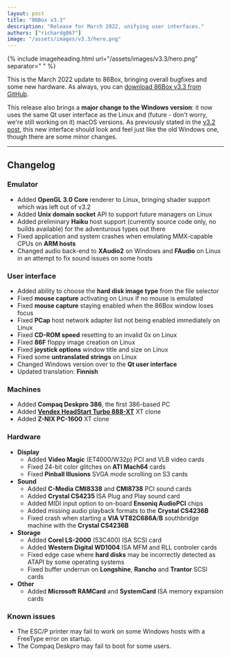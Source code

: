 ```yaml
---
layout: post
title: "86Box v3.3"
description: "Release for March 2022, unifying user interfaces."
authors: ["richardg867"]
image: "/assets/images/v3.3/hero.png"
---
```


{% include imageheading.html url="/assets/images/v3.3/hero.png" separator=" " %}

This is the March 2022 update to 86Box, bringing overall bugfixes and some new hardware. As always, you can [download 86Box v3.3 from GitHub](https://github.com/86Box/86Box/releases/tag/v3.3).

This release also brings a **major change to the Windows version**: it now uses the same Qt user interface as the Linux and (future - don't worry, we're still working on it) macOS versions. As previously stated in the [v3.2 post](/2022/02/16/86box-v3-2.html#now-with-linux), this new interface should look and feel just like the old Windows one, though there are some minor changes.

<hr />

## Changelog

### Emulator

* Added **OpenGL 3.0 Core** renderer to Linux, bringing shader support which was left out of v3.2
* Added **Unix domain socket** API to support future managers on Linux
* Added preliminary **Haiku** host support (currently source code only, no builds available) for the adventurous types out there
* Fixed application and system crashes when emulating MMX-capable CPUs on **ARM hosts**
* Changed audio back-end to **XAudio2** on Windows and **FAudio** on Linux in an attempt to fix sound issues on some hosts

### User interface

* Added ability to choose the **hard disk image type** from the file selector
* Fixed **mouse capture** activating on Linux if no mouse is emulated
* Fixed **mouse capture** staying enabled when the 86Box window loses focus
* Fixed **PCap** host network adapter list not being enabled immediately on Linux
* Fixed **CD-ROM speed** resetting to an invalid 0x on Linux
* Fixed **86F** floppy image creation on Linux
* Fixed **joystick options** window title and size on Linux
* Fixed some **untranslated strings** on Linux
* Changed Windows version over to the **Qt user interface**
* Updated translation: **Finnish**

### Machines

* Added **Compaq Deskpro 386**, the first 386-based PC
* Added <a href="https://www.youtube.com/watch?v=VhDmYhopMgA" title="As seen on LGR">**Vendex HeadStart Turbo 888-XT**</a> XT clone
* Added **Z-NIX PC-1600** XT clone

### Hardware

* **Display**
  * Added **Video Magic** (ET4000/W32p) PCI and VLB video cards
  * Fixed 24-bit color glitches on **ATI Mach64** cards
  * Fixed **Pinball Illusions** SVGA mode scrolling on S3 cards
* **Sound**
  * Added **C-Media CMI8338** and **CMI8738** PCI sound cards
  * Added **Crystal CS4235** ISA Plug and Play sound card
  * Added MIDI input option to on-board **Ensoniq AudioPCI** chips
  * Added missing audio playback formats to the **Crystal CS4236B**
  * Fixed crash when starting a **VIA VT82C686A**/**B** southbridge machine with the **Crystal CS4236B**
* **Storage**
  * Added **Corel LS-2000** (53C400) ISA SCSI card
  * Added **Western Digital WD1004** ISA MFM and RLL controler cards
  * Fixed edge case where **hard disks** may be incorrectly detected as ATAPI by some operating systems
  * Fixed buffer underrun on **Longshine**, **Rancho** and **Trantor** SCSI cards
* **Other**
  * Added **Microsoft RAMCard** and **SystemCard** ISA memory expansion cards

### Known issues

* The ESC/P printer may fail to work on some Windows hosts with a FreeType error on startup.
* The Compaq Deskpro may fail to boot for some users.
